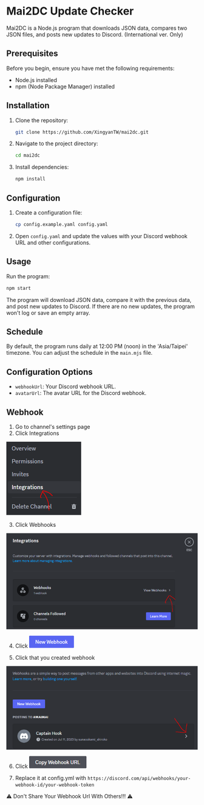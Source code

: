 # Mai2DC Update Checker

Mai2DC is a Node.js program that downloads JSON data, compares two JSON files, and posts new updates to Discord.
(International ver. Only)

## Prerequisites

Before you begin, ensure you have met the following requirements:

- Node.js installed
- npm (Node Package Manager) installed

## Installation

1. Clone the repository:

   ```bash
   git clone https://github.com/XingyanTW/mai2dc.git
   ```

2. Navigate to the project directory:

   ```bash
   cd mai2dc
   ```

3. Install dependencies:

   ```bash
   npm install
   ```

## Configuration

1. Create a configuration file:

   ```bash
   cp config.example.yaml config.yaml
   ```

2. Open `config.yaml` and update the values with your Discord webhook URL and other configurations.

## Usage

Run the program:

```bash
npm start
```

The program will download JSON data, compare it with the previous data, and post new updates to Discord. If there are no new updates, the program won't log or save an empty array.

## Schedule

By default, the program runs daily at 12:00 PM (noon) in the 'Asia/Taipei' timezone. You can adjust the schedule in the `main.mjs` file.

## Configuration Options

- `webhookUrl`: Your Discord webhook URL.
- `avatarUrl`: The avatar URL for the Discord webhook.

## Webhook

1. Go to channel's settings page
2. Click Integrations 

![](https://github.com/XingYanTW/mai2dc/blob/main/docs/webhook-1.png?raw=true)

3. Click Webhooks

![](https://github.com/XingYanTW/mai2dc/blob/main/docs/webhook-2.png?raw=true)

4. Click ![](https://github.com/XingYanTW/mai2dc/blob/main/docs/Webhook-3.png?raw=true)


5. Click that you created webhook

![](https://github.com/XingYanTW/mai2dc/blob/main/docs/Webhook-4.png?raw=true)

6. Click ![](https://github.com/XingYanTW/mai2dc/blob/main/docs/Webhook-5.png?raw=true)


7. Replace it at config.yml with `https://discord.com/api/webhooks/your-webhook-id/your-webhook-token`

⚠ Don't Share Your Webhook Url With Others!!! ⚠
